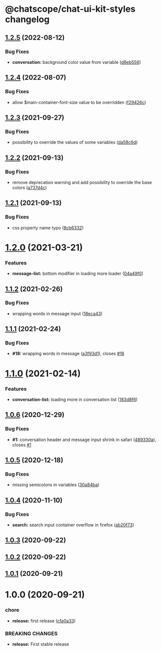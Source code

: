 # @chatscope/chat-ui-kit-styles changelog

## [1.2.5](https://github.com/chatscope/chat-ui-kit-styles/compare/v1.2.4...v1.2.5) (2022-08-12)


### Bug Fixes

* **conversation:** background color value from variable ([d8eb556](https://github.com/chatscope/chat-ui-kit-styles/commit/d8eb55607dfa3339353c7f792813fa6aefbdda5f))

## [1.2.4](https://github.com/chatscope/chat-ui-kit-styles/compare/v1.2.3...v1.2.4) (2022-08-07)


### Bug Fixes

* allow $main-container-font-size value to be overridden ([f29426c](https://github.com/chatscope/chat-ui-kit-styles/commit/f29426c6067e30c09d71a240cee6e684fbdecc51))

## [1.2.3](https://github.com/chatscope/chat-ui-kit-styles/compare/v1.2.2...v1.2.3) (2021-09-27)


### Bug Fixes

* possibility to override the values of some variables ([da58c6d](https://github.com/chatscope/chat-ui-kit-styles/commit/da58c6dd32c44a8352831285badbe7a894581bba))

## [1.2.2](https://github.com/chatscope/chat-ui-kit-styles/compare/v1.2.1...v1.2.2) (2021-09-13)


### Bug Fixes

* remove deprecation warning and add possibility to override the base colors ([a737d4c](https://github.com/chatscope/chat-ui-kit-styles/commit/a737d4c0e836028f54bece59953f8455040833c1))

## [1.2.1](https://github.com/chatscope/chat-ui-kit-styles/compare/v1.2.0...v1.2.1) (2021-09-13)


### Bug Fixes

* css property name typo ([8cb6332](https://github.com/chatscope/chat-ui-kit-styles/commit/8cb63327808e2400883460f5e5512900e195e577))

# [1.2.0](https://github.com/chatscope/chat-ui-kit-styles/compare/v1.1.2...v1.2.0) (2021-03-21)


### Features

* **message-list:** bottom modifier in loading more loader ([04a49f0](https://github.com/chatscope/chat-ui-kit-styles/commit/04a49f00f345ecec95a91ced14643322d415893a))

## [1.1.2](https://github.com/chatscope/chat-ui-kit-styles/compare/v1.1.1...v1.1.2) (2021-02-26)


### Bug Fixes

* wrapping words in message input ([18eca43](https://github.com/chatscope/chat-ui-kit-styles/commit/18eca43b434c8405a44d79946255a9d3124d9bd9))

## [1.1.1](https://github.com/chatscope/chat-ui-kit-styles/compare/v1.1.0...v1.1.1) (2021-02-24)


### Bug Fixes

* **#18:** wrapping words in message ([a3f93d1](https://github.com/chatscope/chat-ui-kit-styles/commit/a3f93d1798133f1d25adf8f9fcf03512fb1aebb1)), closes [#18](https://github.com/chatscope/chat-ui-kit-styles/issues/18)

# [1.1.0](https://github.com/chatscope/chat-ui-kit-styles/compare/v1.0.6...v1.1.0) (2021-02-14)


### Features

* **conversation-list:** loading more in conversation list ([183d8f6](https://github.com/chatscope/chat-ui-kit-styles/commit/183d8f6ff400a8936e7a812c4627f65a21b7b4cc))

## [1.0.6](https://github.com/chatscope/chat-ui-kit-styles/compare/v1.0.5...v1.0.6) (2020-12-29)


### Bug Fixes

* **#1:** conversation header and message input shrink in safari ([489330a](https://github.com/chatscope/chat-ui-kit-styles/commit/489330aef183a269d45e9bd2fa6d8f09694c899e)), closes [#1](https://github.com/chatscope/chat-ui-kit-styles/issues/1)

## [1.0.5](https://github.com/chatscope/chat-ui-kit-styles/compare/v1.0.4...v1.0.5) (2020-12-18)


### Bug Fixes

* missing semicolons in variables ([30a84ba](https://github.com/chatscope/chat-ui-kit-styles/commit/30a84baa938dcee54a091a2d92c368b0eab5d6fa))

## [1.0.4](https://github.com/chatscope/chat-ui-kit-styles/compare/v1.0.3...v1.0.4) (2020-11-10)


### Bug Fixes

* **search:** search input container overflow in firefox ([ab20f73](https://github.com/chatscope/chat-ui-kit-styles/commit/ab20f73625ec0e2d8f2d42fafad62a1b141dce04))

## [1.0.3](https://github.com/chatscope/chat-ui-kit-styles/compare/v1.0.2...v1.0.3) (2020-09-22)

## [1.0.2](https://github.com/chatscope/chat-ui-kit-styles/compare/v1.0.1...v1.0.2) (2020-09-22)

## [1.0.1](https://github.com/chatscope/chat-ui-kit-styles/compare/v1.0.0...v1.0.1) (2020-09-21)

# 1.0.0 (2020-09-21)


### chore

* **release:** first release ([cfa0a33](https://github.com/chatscope/chat-ui-kit-styles/commit/cfa0a33aa2a5594aa81d6e110268670a0afa7a25))


### BREAKING CHANGES

* **release:** First stable release
